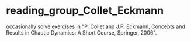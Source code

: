 # reading_group_Collet_Eckmann
occasionally solve exercises in "P. Collet and J.P. Eckmann, Concepts and Results in Chaotic Dynamics: A Short Course, Springer, 2006". 
